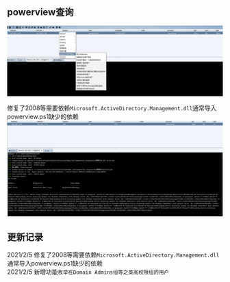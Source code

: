 ## powerview查询 ##
![](one.jpg)

修复了2008等需要依赖`Microsoft.ActiveDirectory.Management.dll`通常导入powerview.ps1缺少的依赖
![](2008.png)

## 更新记录 ##
2021/2/5 修复了2008等需要依赖`Microsoft.ActiveDirectory.Management.dll`通常导入powerview.ps1缺少的依赖  
2021/2/5  新增功能`枚举在Domain Admins组等之类高权限组的用户`  
